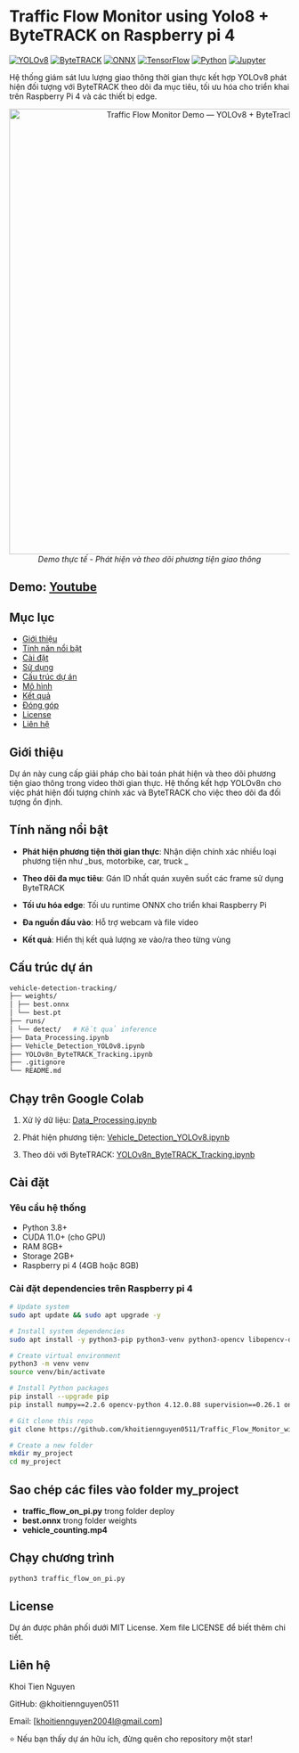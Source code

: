 # Traffic Flow Monitor using Yolo8 + ByteTRACK on Raspberry pi 4

[![YOLOv8](https://img.shields.io/badge/YOLOv8-00FFFF?style=for-the-badge&logo=python&logoColor=white)](https://ultralytics.com/)
[![ByteTRACK](https://img.shields.io/badge/ByteTRACK-FF6B6B?style=for-the-badge)](https://github.com/ifzhang/ByteTrack)
[![ONNX](https://img.shields.io/badge/ONNX-005CED?style=for-the-badge)](https://onnx.ai/)
[![TensorFlow](https://img.shields.io/badge/TensorFlow-FF6F00?style=for-the-badge&logo=tensorflow&logoColor=white)](https://www.tensorflow.org/)
[![Python](https://img.shields.io/badge/Python-3776AB?style=for-the-badge&logo=python&logoColor=white)](https://www.python.org/)
[![Jupyter](https://img.shields.io/badge/Jupyter-F37626?style=for-the-badge&logo=jupyter&logoColor=white)](https://jupyter.org/)

Hệ thống giám sát lưu lượng giao thông thời gian thực kết hợp YOLOv8 phát hiện đối tượng với ByteTRACK theo dõi đa mục tiêu, tối ưu hóa cho triển khai trên Raspberry Pi 4 và các thiết bị edge.

<p align="center"> <img src="https://github.com/khoitiennguyen0511/Traffic_Flow_Monitor_with_RaspberryPi4/raw/main/assets/traffic-demo.gif" alt="Traffic Flow Monitor Demo — YOLOv8 + ByteTrack trên Raspberry Pi 4" width="800"> <br> <em>Demo thực tế - Phát hiện và theo dõi phương tiện giao thông</em> </p>

## Demo: [Youtube](https://www.youtube.com/watch?v=68LdN0nzT2w)

## Mục lục

- [Giới thiệu](#-giới-thiệu)
- [Tính năn nổi bật](#-tính-năng-nổi-bật)
- [Cài đặt](#-cài-đặt)
- [Sử dụng](#-sử-dụng)
- [Cấu trúc dự án](#-cấu-trúc-dự-án)
- [Mô hình](#-mô-hình)
- [Kết quả](#-kết-quả)
- [Đóng góp](#-đóng-góp)
- [License](#-license)
- [Liên hệ](#-liên-hệ)

## Giới thiệu

Dự án này cung cấp giải pháp cho bài toán phát hiện và theo dõi phương tiện giao thông trong video thời gian thực. Hệ thống kết hợp YOLOv8n cho việc phát hiện đối tượng chính xác và ByteTRACK cho việc theo dõi đa đối tượng ổn định.

## Tính năng nổi bật

- **Phát hiện phương tiện thời gian thực**: Nhận diện chính xác nhiều loại phương tiện như _bus, motorbike, car, truck
_
- **Theo dõi đa mục tiêu**: Gán ID nhất quán xuyên suốt các frame sử dụng ByteTRACK

- **Tối ưu hóa edge**: Tối ưu runtime ONNX cho triển khai Raspberry Pi

- **Đa nguồn đầu vào**: Hỗ trợ webcam và file video

- **Kết quả**: Hiển thị kết quả lượng xe vào/ra theo từng vùng

## Cấu trúc dự án
```bash
vehicle-detection-tracking/
├── weights/ 
│ ├── best.onnx
│ └── best.pt 
├── runs/ 
│ └── detect/   # Kết quả inference
├── Data_Processing.ipynb
├── Vehicle_Detection_YOLOv8.ipynb
├── YOLOv8n_ByteTRACK_Tracking.ipynb
├── .gitignore
└── README.md
```

## Chạy trên Google Colab
1. Xử lý dữ liệu: [Data_Processing.ipynb](https://colab.research.google.com/drive/1FKN6ic0ZNOxkFsI2u88UP7lIdtP9fKf7)

3. Phát hiện phương tiện: [Vehicle_Detection_YOLOv8.ipynb](https://colab.research.google.com/drive/1epMKc-LLfKyHEd-rQiLBMnck3pUON62s)

4. Theo dõi với ByteTRACK: [YOLOv8n_ByteTRACK_Tracking.ipynb](https://colab.research.google.com/drive/1FKN6ic0ZNOxkFsI2u88UP7lIdtP9fKf7)

## Cài đặt

### Yêu cầu hệ thống

- Python 3.8+
- CUDA 11.0+ (cho GPU)
- RAM 8GB+
- Storage 2GB+
- Raspberry pi 4 (4GB hoặc 8GB)

### Cài đặt dependencies trên Raspberry pi 4

```bash
# Update system
sudo apt update && sudo apt upgrade -y

# Install system dependencies
sudo apt install -y python3-pip python3-venv python3-opencv libopencv-dev ffmpeg

# Create virtual environment
python3 -m venv venv
source venv/bin/activate

# Install Python packages
pip install --upgrade pip
pip install numpy==2.2.6 opencv-python 4.12.0.88 supervision==0.26.1 onnxruntime==1.23.1 ultralytics 8.3.207 torch 2.8.0

# Git clone this repo
git clone https://github.com/khoitiennguyen0511/Traffic_Flow_Monitor_with_RaspberryPi4.git

# Create a new folder
mkdir my_project
cd my_project
```
## Sao chép các files vào folder my_project
- **traffic_flow_on_pi.py** trong folder deploy
- **best.onnx** trong folder weights
- **vehicle_counting.mp4**

## Chạy chương trình
```bash
python3 traffic_flow_on_pi.py
```




## License
Dự án được phân phối dưới MIT License. Xem file LICENSE để biết thêm chi tiết.

## Liên hệ
Khoi Tien Nguyen

GitHub: @khoitiennguyen0511

Email: [khoitiennguyen2004l@gmail.com]

⭐ Nếu bạn thấy dự án hữu ích, đừng quên cho repository một star!















